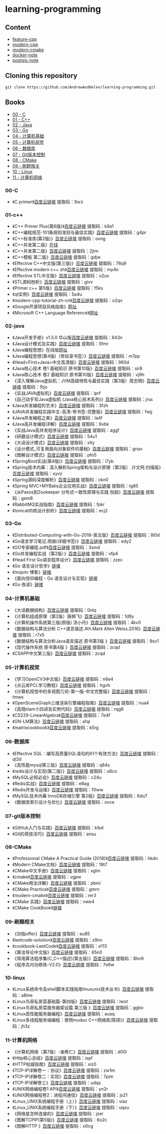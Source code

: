 # learning-programming

## Content
- [feature-cpp](./feature-cpp/ReadMe.md)
- [modern-cpp](./modern-cpp/ReadMe.md)
- [modern-cmake](./modern-cmake/ReadMe.md)
- [docker-note](./docker-note/ReadMe.md)
- [postgis-note](./postgis-note/ReadMe.md)

## Cloning this repository

```
git clone https://github.com/AndrewAndHelen/learning-programming.git
```

## Books
- [00 - C](#00-C)
- [01 - C++](#01-c++)
- [02 - Java](#02-java)
- [03 - Go](#03-Go)
- [04 - 计算机基础](#04-计算机基础)
- [05 - 计算机视觉](#05-计算机视觉)
- [06 - 数据库](#06-数据库)
- [07 - Git版本控制](#07-git版本控制)
- [08 - CMake](#08-CMake)
- [09 - 刷题相关](#09-刷题相关)
- [10 - Linux](#10-linux)
- [11 - 计算机网络](#11-计算机网络)

### 00-C

- 《C primer》[百度云链接](https://pan.baidu.com/s/1NfR4pv1lXxCTS5yWChwiOA) 提取码：9srz

### 01-c++

- 《C++ Primer Plus(第6版)》[百度云链接](https://pan.baidu.com/s/1H0_gje9t8wGYuNeZy5WskA) 提取码：k9a1
- 《C++编程规范-101条规则准则与最佳实践》[百度云链接](https://pan.baidu.com/s/1E6ttXnXlhcnXkwGWMPrIOA) 提取码：g4pr
- 《C++标准库(第2版)》[百度云链接](https://pan.baidu.com/s/1e9FzgQ5mkK3J5IXdUH0u2g) 提取码：ovng
- 《C++并发第二版》[在线](https://www.bookstack.cn/read/CPP-Concurrency-In-Action-2ed-2019/README.md)
- 《C++并发第二版》[百度云链接](https://pan.baidu.com/s/1idp4ao6TkNChW876qX8z1w) 提取码：2jtm
- 《C++模板 第二版》[百度云链接](https://pan.baidu.com/s/1_SBRVGLq1lpE-a2rB-FqZA) 提取码：gdjw
- 《Effective C++中文版(第三版)》[百度云链接](https://pan.baidu.com/s/1MjpQ3Lq1TWTJgsRuzglUhQ) 提取码：78q9
- 《Effective modern c++ zh》[百度云链接](https://pan.baidu.com/s/1-aEQwTDZeOeK3EO3xqVvQQ) 提取码：my4n
- 《Effective STL中文版》[百度云链接](https://pan.baidu.com/s/1h9C6bwFe_MNwv9DguleS_w) 提取码：o2ux
- 《STL源码刨析》[百度云链接](https://pan.baidu.com/s/1DXHqfFiXCaM55yEIJdlXYg) 提取码：givv
- 《Primer c++ 第5版》[百度云链接](https://pan.baidu.com/s/13G8sxF8spwbdrciKefH2Fg) 提取码：f5ks
- 《qt实例》[百度云链接](https://pan.baidu.com/s/1ZLxRSzAayfNS2v4MlUjX6Q) 提取码：5a4u
- 《modern-cpp-tutorial-zh-cn》[百度云链接](https://pan.baidu.com/s/1AD9mEvtlvXZeb3xn8rnoOg) 提取码：o2qv
- 《Google开源项目风格指南》[网址](https://zh-google-styleguide.readthedocs.io/en/latest/google-cpp-styleguide/contents/)
- 《Microsoft C++ Language Reference》[网址](https://docs.microsoft.com/en-us/cpp/cpp/cpp-language-reference)

### 02-java
- 《Java开发手册》v1.5.0 华山版[百度云链接](https://pan.baidu.com/s/1c2IOX575rNMKmwSIjoT1MA) 提取码：843n
- 《Java设计模式及实践》[百度云链接](https://pan.baidu.com/s/10MYxJYGkgebeXmrncTtDeQ) 提取码：5fmr
- 《Java编程思想》在线版[网址](https://lingcoder.github.io/OnJava8/#/sidebar)
- 《Java编程思想(第4版)（带目录书签）》[百度云链接](https://pan.baidu.com/s/1vZDehq1KPKZp8tLmbIdX1g) 提取码：m7pp
- 《Head+First+Java+中文高清版》[百度云链接](https://pan.baidu.com/s/1i7FkX5FfMECQ51NDKGwjlQ) 提取码：960d
- 《Java核心技术 卷1 基础知识 原书第10版》[百度云链接](https://pan.baidu.com/s/1GKrw-Wnnx2UNw8aui0QZfA) 提取码：sir8
- 《Java核心技术 卷2 基础知识 原书第10版》[百度云链接](https://pan.baidu.com/s/1Twu4_xsoTu0tyBeTN9N9yQ) 提取码：vj9h
- 《深入理解Java虚拟机：JVM高级特性与最佳实践（第3版）周志明》[百度云链接](https://pan.baidu.com/s/1nt3cXv1xcLHTpEez2mgQ3A) 提取码：5tjo
- 《实战JAVA虚拟机》[百度云链接](https://pan.baidu.com/s/1Awypiu94KfA0INJgOcbEjw) 提取码：iprf
- 《自己动手写Java虚拟机 (Java核心技术系列)》[百度云链接](https://pan.baidu.com/s/1bEVljLPCVyyyCHpICQ93qg) 提取码：jrss
- 《Java并发编程的艺术》[百度云链接](https://pan.baidu.com/s/161Wc3DEXGHKe2yLSQZhRRQ) 提取码：3fzh
- 《JAVA并发编程实践中文-高清-带书签-完整版》[百度云链接](https://pan.baidu.com/s/1mkd8pddJMBS68R4W9LvIvQ) 提取码：fwjj
- 《Java并发编程之美》[百度云链接](https://pan.baidu.com/s/1wiI1F7wOfeWa4L7RGJ8gew) 提取码：la4f
- 《Java高并发编程详解》[百度云链接](https://pan.baidu.com/s/1a08ETRfwH-0SdV52BWeQ4Q) 提取码：6xbk
- 《实战Java高并发程序设计》[百度云链接](https://pan.baidu.com/s/1X2AWk_hf1uYPzfCm2bdwHA) 提取码：aggf
- 《研磨设计模式》[百度云链接](https://pan.baidu.com/s/1hmhBj6romQRBGTBuGEPfqw) 提取码：54u1
- 《大话设计模式》[百度云链接](https://pan.baidu.com/s/1qs3YBjzGXaxOFzdMLtmFRQ) 提取码：xlty
- 《设计模式_可复用面向对象软件的基础》[百度云链接](https://pan.baidu.com/s/1nPGFU0l_ecQZkWFg2w8rcA) 提取码：gnav
- 《图解设计模式》[百度云链接](https://pan.baidu.com/s/1E9ZJhP9Qbgtbge8IxQ7Eyg) 提取码：pfo5
- 《SpringBoot实战(第4版)》[百度云链接](https://pan.baidu.com/s/1Ubcf846slIx6dfqTwHqsgA) 提取码：i7yb
- 《Spring技术内幕：深入解析Spring架构与设计原理（第2版）.计文柯.扫描版》[百度云链接](https://pan.baidu.com/s/1b8C7hYoANIkS6Obs9-wD6g) 提取码：xyvz
- 《Spring源码深度解析》[百度云链接](https://pan.baidu.com/s/1ltAaj4gM9gZMSgViTGSoXw) 提取码：ckn0
- 《Spring MVC+MYBatis企业应用实战》[百度云链接](https://pan.baidu.com/s/10YqeAmRulkVZo9hjswrITg) 提取码：tg65
- 《从Paxos到Zookeeper  分布式一致性原理与实践 倪超》[百度云链接](https://pan.baidu.com/s/1a7qXe9_aeNZTEkDDfNAewA) 提取码：gem8
- 《RabbitMQ实战指南》[百度云链接](https://pan.baidu.com/s/186_3TDc0TNQ2N5MNuy8knQ) 提取码：fpkr
- 《tomcat内核设计剖析》[百度云链接](https://pan.baidu.com/s/1IpNnOB6-U8G0oPu2NyzRxw) 提取码：ecj2

### 03-Go
- 《Distributed-Computing-with-Go-2018-英文版》[百度云链接](https://pan.baidu.com/s/1FwqrRY_-Qrq6wkJjHXRMZw) 提取码：8l0d
- 《Go语言学习笔记.雨痕(详细书签)》[百度云链接](https://pan.baidu.com/s/1ZBbKzZGnq8RSR5wLLqJRDg) 提取码：edy2
- 《GO专家编程.pdf》[百度云链接](https://pan.baidu.com/s/1C7I01qhAXLg7WY1zHs-3ng) 提取码：3smd
- 《Go并发编程实战（第2版）》[百度云链接](https://pan.baidu.com/s/1mkTBltNi1tNjDzmq1nDcsA) 提取码：vfp4
- 《Head First Go语言程序设计》[百度云链接](https://pan.baidu.com/s/1Alc72-8EdQ6BiLQweV1CTg) 提取码：zzec
- 《Go 语言设计哲学》[链接](https://golang3.eddycjy.com/)
- 《mojotv 博客》[链接](https://mojotv.cn/)
- 《面向信仰编程 - Go 语言设计与实现》[链接](https://link.zhihu.com/?target=https%3A//draveness.me/golang/)
- 《Go 夜读》[链接](https://link.zhihu.com/?target=https%3A//talkgo.org/)

### 04-计算机基础

- 《大话数据结构》[百度云链接](https://pan.baidu.com/s/1j8avVKTs0rv916Af6q_i0g) 提取码：0nlq
- 《计算机组成原理（第2版）唐朔飞》[百度云链接](https://pan.baidu.com/s/1kA3Z3wnLGCL3soebdiqGcg) 提取码：1d9y
- 《计算机操作系统第三版(原版) 汤小丹》[百度云链接](https://pan.baidu.com/s/1GGzLwug4AFJrHpqSxpSZvw) 提取码：4kv0
- 《数据结构与算法分析 C++语言描述.4th.Mark Allen Weiss.2016》[百度云链接](https://pan.baidu.com/s/1k096L2QoyxtL4mHpbSsSpQ) 提取码：r7x5
- 《数据结构与算法分析Java语言描述 原书第3版 》[百度云链接](https://pan.baidu.com/s/1mfUbNBRZ4byIZIFbJrrCCQ) 提取码：9sc1
- 《现代操作系统 原书第4版 》[百度云链接](https://pan.baidu.com/s/1hhSGzCtWxMGLitTB_eIUxQ) 提取码：zcqd
- 《CSAPP中文第三版》[百度云链接](https://pan.baidu.com/s/1hhSGzCtWxMGLitTB_eIUxQ) 提取码：zcqd
### 05-计算机视觉

- 《学习OpenCV3中文版》[百度云链接](https://pan.baidu.com/s/1nRiNKR1tvSkn2w282wBqOA) 提取码：n6e4
- 《点云库PCL学习教程》[百度云链接](https://pan.baidu.com/s/1ZhHomzFsHoWj07OJjnwLqA) 提取码：hgvh
- 《计算机视觉中的多视图几何-第一版-中文完整版》[百度云链接](https://pan.baidu.com/s/16DLUesqg1KT54pCmpRnt-w) 提取码：tmws
- 《OpenSceneGraph三维渲染引擎编程指南》[百度云链接](https://pan.baidu.com/s/1O4vrIm8MfxbDItgPIupmKg) 提取码：nua4
- 《高翔slam十四讲及实例代码》[百度云链接](https://pan.baidu.com/s/16jjBWayAVkFYc5cl-_O5iQ) 提取码：rqg6
- 《CS229-LinearAlgebra》[百度云链接](https://pan.baidu.com/s/18TAe26dIXNlzclFREheaAw) 提取码：7e4f
- 《GN-LM算法》[百度云链接](https://pan.baidu.com/s/1U-8ApqA2OOzAKj5KB4TlCg) 提取码：a1qi
- 《matrixcookbook》[百度云链接](https://pan.baidu.com/s/17JLMG3VyBJhXtb2TvpkUuA) 提取码：k5rg

### 06-数据库

- 《Effective SQL：编写高质量SQL语句的61个有效方法》[百度云链接](https://pan.baidu.com/s/1_Vz6MwfSCZGYDLp14hlssQ) 提取码：ql2d
- 《高性能mysql第三版》[百度云链接](https://pan.baidu.com/s/1Xa2cyz58qvWFxezQdWOcPA) 提取码：q84s
- 《redis设计与实现(第二版)》[百度云链接](https://pan.baidu.com/s/1fWBo-l0_aHywRz9LR_Bu4g) 提取码：u6co
- 《MySQL必知必会》[百度云链接](https://pan.baidu.com/s/1HGS3O495EVFdE6-maKEDcw) 提取码：c24u
- 《Redis实战》[百度云链接](https://pan.baidu.com/s/1UIowB5w0vuOBpwFGP8JwCg) 提取码：e8ag
- 《Redis开发与运维》[百度云链接](https://pan.baidu.com/s/1m5adk7st59WVx0vYZwt4Fw) 提取码：f0ww
- 《MySQL技术内幕  InnoDB存储引擎  第2版》[百度云链接](https://pan.baidu.com/s/1-i4rEC7ehLlxam3wf3T59g) 提取码：6du7
- 《数据库索引设计与优化》[百度云链接](https://pan.baidu.com/s/1PVaFN342vKLpOZ_ONNDRWw) 提取码：ovce

### 07-git版本控制

- 《GitHub入门与实践》[百度云链接](https://pan.baidu.com/s/1gD71kGfkR1BMopEcaoYO3A) 提取码：klbd
- 《Git的奇技淫巧》[百度云链接](https://pan.baidu.com/s/17KzilwwFKEnXf702-wVChg) 提取码：ansu

### 08-CMake

- 《Professional CMake A Practical Guide (2018)》[百度云链接](https://pan.baidu.com/s/1f1U9m1dOW9s4Ubm3D3azWw) 提取码：hkdn
- 《Modern CMake文档》[百度云链接](https://pan.baidu.com/s/1MiN4yRoCCe_JipQK4UK9kw) 提取码：19t7
- 《CMake中文手册》[百度云链接](https://pan.baidu.com/s/1vnlxDdI86tS_zcHWoELxSA) 提取码：xglm
- 《cmake》[百度云链接](https://pan.baidu.com/s/1d2vL0oDLy4tb9cBCd0prjQ) 提取码：vgpw 
- 《CMake用法详解》[百度云链接](https://pan.baidu.com/s/1_k8Px3E2XhpdKQt1YqXkTg) 提取码：pbmi  
- 《CMake Practice》[百度云链接](https://pan.baidu.com/s/1wnnGzc4WHOVTO33CJQ2gXQ) 提取码：gmrn  
- 《modern-cmake》[百度云链接](https://pan.baidu.com/s/1airD9SILTKPfhQSSCuKm6g) 提取码：rer3  
- 《CMake 实践》[百度云链接](https://pan.baidu.com/s/1NkEDHpmGfPbZPaFc_BLcFA) 提取码：nwe4  
- 《CMake CookBook》[链接](https://github.com/xiaoweiChen/CMake-Cookbook/blob/master/SUMMARY.md)

### 09-刷题相关

- 《剑指offer》[百度云链接](https://pan.baidu.com/s/1OXgcU3hpNf7_wnq-d0V_lg) 提取码：eu85  
- 《leetcode-solution》[百度云链接](https://pan.baidu.com/s/1oiixq2NCvX-a11NFxbtRWw) 提取码：z9nv 
- 《cookbook-LeetCode》[百度云链接](https://pan.baidu.com/s/1SOd9sJt5IGQy_ufUfL2lcg) 提取码：e113 
- 《算法导论中文版》[百度云链接](https://pan.baidu.com/s/1Tk0JNuVa4e8fC8j99J5Pgg) 提取码：65n0
- 《常用算法程序集(C_C++描述)(第五版)》[百度云链接](https://pan.baidu.com/s/13Hx-c_ZzUrzSdFIgeHXDkg) 提取码：8hn9
- 《程序员内功修炼-V2.0》[百度云链接](https://pan.baidu.com/s/16bAKdTYNMOt_EYi9fkPNMw) 提取码：7e6w

### 10-linux

- 《Linux系统命令及shell脚本实践指南linuxunix技术丛书》[百度云链接](https://pan.baidu.com/s/1VB-LkMuJXtR1ub2fevrY-w) 提取码：a8me
- 《Linux鸟哥私房菜基础篇-第四版》[百度云链接](https://pan.baidu.com/s/1LOUwFO_IHzaJIzH4QHmShQ) 提取码：lwxt
- 《Linux鸟哥私房菜服务器架设篇 第三版 》[百度云链接](https://pan.baidu.com/s/15EIYc6zKkJAF1e236aishA) 提取码：ggbo
- 《Linux高性能服务器编程》[百度云链接](https://pan.baidu.com/s/1I4UNWEd0JElaj9zmPZse0A) 提取码：auaq
- 《Linux多线程服务端编程：使用muduo C++网络库(陈硕)》[百度云链接](https://pan.baidu.com/s/1izijeZamyDfaa1bdbAye2Q) 提取码：jh3z

### 11-计算机网络

- 《计算机网络（第7版）-谢希仁》[百度云链接](https://pan.baidu.com/s/1wxUgFTx0NVt2aYEJnEXrmQ) 提取码：d00i
- 《Http核心总结》[百度云链接](https://pan.baidu.com/s/1OH92q6i0BS_Kk4UfeI3utw) 提取码：ispf
- 《HTTP权威指南》[百度云链接](https://pan.baidu.com/s/1svbPfMvFyD-hIe7cSuKkmw) 提取码：xiz0
- 《TCP-IP详解卷一：协议》[百度云链接](https://pan.baidu.com/s/1R2-g0B1b8FU408--c4sIQQ) 提取码：zw1m
- 《TCP-IP详解卷二：实现》[百度云链接](https://pan.baidu.com/s/14GhIqvNL7l4eb0O3wZyJxA) 提取码：7pim
- 《TCP-IP详解卷三》[百度云链接](https://pan.baidu.com/s/1kb5ldMS5JEV91oiaqyB3YA) 提取码：udqs
- 《UNIX网络编程卷1 API》[百度云链接](https://pan.baidu.com/s/11A3666MSoU1n9L_xkx2EKg) 提取码：yn2r
- 《UNIX网络编程卷2：进程间通信》[百度云链接](https://pan.baidu.com/s/1XLNuHR0ayrEMXWGLvlfTvg) 提取码：js21
- 《Linux_UNIX系统编程手册（上）》[百度云链接](https://pan.baidu.com/s/10Bsz4Q-dgzi4fp3D-jC-hg) 提取码：viaz
- 《Linux_UNIX系统编程手册（下）》[百度云链接](https://pan.baidu.com/s/1VfDhh2XykJQq2W336_k47A) 提取码：uqxu
- 《网络是怎样连接的》[百度云链接](https://pan.baidu.com/s/1bwk6Lox8tzBe6e751VwVqQ) 提取码：jzer
- 《图解TCPIP(第5版)》[百度云链接](https://pan.baidu.com/s/1gCchTTbxpBb4YVF9uTt7oA) 提取码：6o2c
- 《图解HTTP 》[百度云链接](https://pan.baidu.com/s/1hs4MB02DtIDU5XT-5R9JKg) 提取码：o0cg
